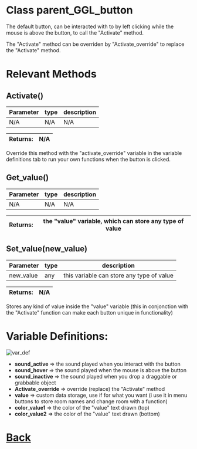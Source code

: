 # Class parent_GGL_button

The default button, can be interacted with to by left 
clicking while the mouse is above the button,
to call the "Activate" method.
  
The "Activate" method can be overriden by "Activate_override" to 
replace the "Activate" method.
  
# Relevant Methods

## Activate()

| Parameter   |  type   |              description                   |
|--           |       --|--                                          |
|   N/A      | N/A  |  N/A    |

| Returns:  | N/A |
|--         |                             --|

Override this method with the "activate_override" variable in the variable definitions tab to run your own functions when the button is clicked.

## Get_value()

| Parameter   |  type   |              description                   |
|--           |       --|--                                          |
|  N/A  |   N/A   |  N/A    |

| Returns:  |  the "value" variable, which can store any type of value |
|--         |                                                        --|

## Set_value(new_value)

| Parameter   |  type   |              description                   |
|--           |       --|--                                          |
|  new_value  |   any   |  this variable can store any type of value    |

| Returns:  |         N/A |
|--         |                             --|

Stores any kind of value inside the "value" variable (this in conjonction with the "Activate" function can make each button unique in functionality)

# Variable Definitions:

![var_def](https://github.com/Ced30/GML-GUI-Library-GGL-Documentation/blob/main/Images/API/GGL_instance/parent_GGL_button.png)

- **sound_active**      => the sound played when you interact with the button
- **sound_hover**       => the sound played when the mouse is above the button
- **sound_inactive**    => the sound played when you drop a draggable or grabbable object
- **Activate_override** => override (replace) the "Activate" method
- **value**             => custom data storage, use if for what you want (i use it in menu buttons to store room names and change room with a function)
- **color_value1**      => the color of the "value" text drawn (top)
- **color_value2**      => the color of the "value" text drawn (bottom)

# [Back](https://github.com/Ced30/GML-GUI-Library-GGL-Documentation/blob/main/API/Instance%20Classes.md)

